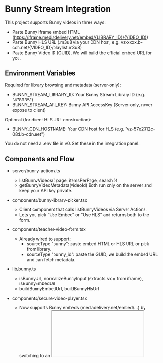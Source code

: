 # Bunny Stream Integration

This project supports Bunny videos in three ways:
- Paste Bunny iframe embed HTML (https://iframe.mediadelivery.net/embed/{LIBRARY_ID}/{VIDEO_ID})
- Paste Bunny HLS URL (.m3u8 via your CDN host, e.g. vz-xxxx.b-cdn.net/{VIDEO_ID}/playlist.m3u8)
- Paste Bunny Video ID (GUID). We will build the official embed URL for you.

## Environment Variables

Required for library browsing and metadata (server-only):
- BUNNY_STREAM_LIBRARY_ID: Your Bunny Stream Library ID (e.g. "478935")
- BUNNY_STREAM_API_KEY: Bunny API AccessKey (Server-only, never expose to client)

Optional (for direct HLS URL construction):
- BUNNY_CDN_HOSTNAME: Your CDN host for HLS (e.g. "vz-57e2312c-08d.b-cdn.net")

You do not need a .env file in v0. Set these in the integration panel.

## Components and Flow

- server/bunny-actions.ts
  - listBunnyVideos({ page, itemsPerPage, search })
  - getBunnyVideoMetadata(videoId)
  Both run only on the server and keep your API key private.

- components/bunny-library-picker.tsx
  - Client component that calls listBunnyVideos via Server Actions.
  - Lets you pick “Use Embed” or “Use HLS” and returns both to the form.

- components/teacher-video-form.tsx
  - Already wired to support:
    - sourceType "bunny": paste embed HTML or HLS URL or pick from library.
    - sourceType "bunny_id": paste the GUID; we build the embed URL and can fetch metadata.

- lib/bunny.ts
  - isBunnyUrl, normalizeBunnyInput (extracts src= from iframe), isBunnyEmbedUrl
  - buildBunnyEmbedUrl, buildBunnyHlsUrl

- components/secure-video-player.tsx
  - Now supports Bunny embeds (mediadelivery.net/embed/...) by switching to an <iframe> automatically.
  - Still supports MP4/HLS playback natively (with hls.js fallback when needed).

## Usage Tips

- Want iframe embed? Paste the entire <iframe ...> code or the embed URL; it will render as an iframe.
- Prefer native playback? Paste the .m3u8 URL. The player will use native HLS or hls.js.
- Only have the Video ID? Select "Bunny (Video ID)" in the form and paste the GUID. We’ll build the embed URL automatically.

## Troubleshooting

- “Library not configured”: Ensure BUNNY_STREAM_LIBRARY_ID and BUNNY_STREAM_API_KEY are set.
- “Video not found”: Double-check the GUID or that your API key has access to the library.
- HLS doesn’t play on desktop Chrome: We auto-load hls.js if native HLS isn’t supported.
- Nothing happens after paste: If you pasted an <iframe>, we normalize to its src URL but still render an iframe in the player.
